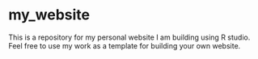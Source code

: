 # my_website

This is a repository for my personal website I am building using R studio. Feel free to use my work as a template for building your
own website.
